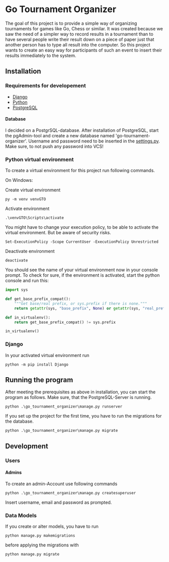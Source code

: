 # Go Tournament Organizer

The goal of this project is to provide a simple way of organizing tournaments for games like Go, Chess or similar. 
It was created because we saw the need of a simpler way to record results in a tournament than to have several people write their result down on a piece of paper just that another person has to type all result into the computer. 
So this project wants to create an easy way for participants of such an event to insert their results immediately to the system.

## Installation
### Requirements for developement
* [Django](https://docs.djangoproject.com/en/4.0/topics/install/#installing-official-release)
* [Python](https://www.python.org/downloads/)
* [PostgreSQL](https://www.postgresql.org/download/)

#### Database
I decided on a PostgrSQL-database. 
After installation of PostgreSQL, start the pgAdmin-tool and create a new database named 'go-tournament-organizer'.
Username and password need to be inserted in the [settings.py](/go_tournament_organizer/go_tournament_organizer/settings.py).
Make sure, to not push any password into VCS!

### Python virtual environment
To create a virtual environment for this project run following commands.

On Windows:

Create virtual environment
```
py -m venv venvGTO
```

Activate environment
```
.\venvGTO\Scripts\activate
```
You might have to change your execution policy, to be able to activate the virtual environment.
But be aware of security risks.
```
Set-ExecutionPolicy -Scope CurrentUser -ExecutionPolicy Unrestricted
```

Deactivate environment
```
deactivate
```

You should see the name of your virtual environment now in your console prompt.
To check for sure, if the environment is activated, start the python console and run this:

```python
import sys

def get_base_prefix_compat():
    """Get base/real prefix, or sys.prefix if there is none."""
    return getattr(sys, "base_prefix", None) or getattr(sys, "real_prefix", None) or sys.prefix

def in_virtualenv():
    return get_base_prefix_compat() != sys.prefix

in_virtualenv()
```

### Django

In your activated virtual environment run
```
python -m pip install Django
```

## Running the program
After meeting the prerequisites as above in installation, you can start the program as follows.
Make sure, that the PostgreSQL-Server is running.
```
python .\go_tournament_organizer\manage.py runserver
```

If you set up the project for the first time, you have to run the migrations for the database.
```
python .\go_tournament_organizer\manage.py migrate
```

## Development

### Users
#### Admins
To create an admin-Account use following commands
```
python .\go_tournament_organizer\manage.py createsuperuser
```
Insert username, email and password as prompted.


### Data Models
If you create or alter models, you have to run 
```
python manage.py makemigrations
```
before applying the migrations with
```
python manage.py migrate
```

